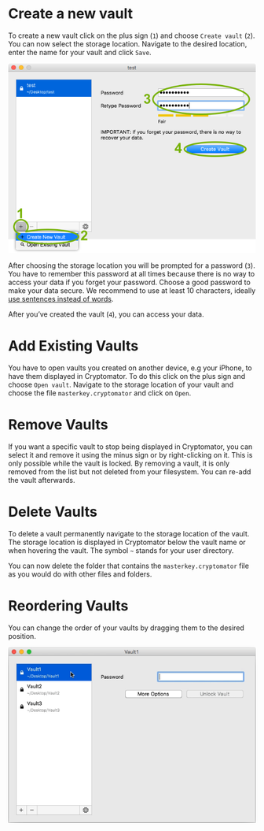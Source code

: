 # Create a new vault

To create a new vault click on the plus sign (`1`) and choose `Create vault` (`2`). You can now select the storage location. Navigate to the desired location, enter the name for your vault and click `Save`.

![How to create a new vault](../img/create-new-vault.png)

After choosing the storage location you will be prompted for a password (`3`). You have to remember this password at all times because there is no way to access your data if you forget your password. Choose a good password to make your data secure. We recommend to use at least 10 characters, ideally [use sentences instead of words](https://xkcd.com/936/).

After you’ve created the vault (`4`), you can access your data.

# Add Existing Vaults
You have to open vaults you created on another device, e.g your iPhone, to have them displayed in Cryptomator. To do this click on the plus sign and choose `Open vault`. Navigate to the storage location of your vault and choose the file `masterkey.cryptomator` and click on `Open`.

# Remove Vaults
If you want a specific vault to stop being displayed in Cryptomator, you can select it and remove it using the minus sign or by right-clicking on it. This is only possible while the vault is locked. By removing a vault, it is only removed from the list but not deleted from your filesystem. You can re-add the vault afterwards.

# Delete Vaults
To delete a vault permanently navigate to the storage location of the vault. The storage location is displayed in Cryptomator below the vault name or when hovering the vault. The symbol `~` stands for your user directory.

You can now delete the folder that contains the `masterkey.cryptomator` file as you would do with other files and folders.

# Reordering Vaults

You can change the order of your vaults by dragging them to the desired position.

![How to reorder vaults](../img/move-vaults.gif)
